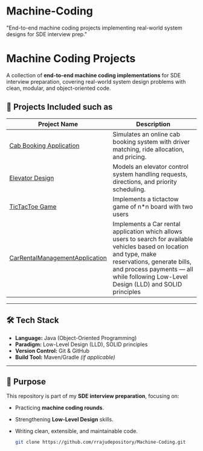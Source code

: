 # Machine-Coding
"End-to-end machine coding projects implementing real-world system designs for SDE interview prep."

# Machine Coding Projects

A collection of **end-to-end machine coding implementations** for SDE interview preparation, covering real-world system design problems with clean, modular, and object-oriented code.

## 📂 Projects Included such as

| Project Name        | Description |
|---------------------|-------------|
| [Cab Booking Application](./CabBookingApplication) | Simulates an online cab booking system with driver matching, ride allocation, and pricing. |
| [Elevator Design](./ElevatorDesign) | Models an elevator control system handling requests, directions, and priority scheduling. |
| [TicTacToe Game](./TicTacToeApplication) | Implements a tictactow game of n*n board with two users |
| [CarRentalManagementApplication](./CarRentalManagementApplication) | Implements a Car rental application which allows users to search for available vehicles based on location and type, make reservations, generate bills, and process payments — all while following Low-Level Design (LLD) and SOLID principles|

---

## 🛠 Tech Stack
- **Language:** Java (Object-Oriented Programming)
- **Paradigm:** Low-Level Design (LLD), SOLID principles
- **Version Control:** Git & GitHub
- **Build Tool:** Maven/Gradle *(if applicable)*

---

## 🎯 Purpose
This repository is part of my **SDE interview preparation**, focusing on:
- Practicing **machine coding rounds**.
- Strengthening **Low-Level Design** skills.
- Writing clean, extensible, and maintainable code.

   ```bash
   git clone https://github.com/rrajudepository/Machine-Coding.git
